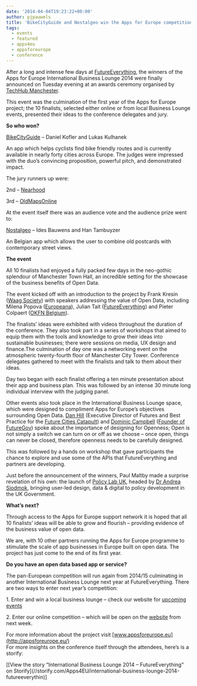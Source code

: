 ```yaml
---
date: '2014-04-04T19:23:22+00:00'
author: pjpauwels
title: 'BikeCityGuide and Nostalgeo win the Apps for Europe competition.'
tags:
  - events
  - featured
  - apps4eu
  - appsforeurope
  - conference
---
```


After a long and intense few days at [FutureEverything](http://futureeverything.org/), the winners of the Apps for Europe International Business Lounge 2014 were finally announced on Tuesday evening at an awards ceremony organised by [TechHub Manchester](http://manchester.techhub.com/).

This event was the culmination of the first year of the Apps for Europe project; the 10 finalists, selected either online or from local Business Lounge events, presented their ideas to the conference delegates and jury.

**So who won?**

[BikeCityGuide](http://www.bikecityguide.org/) – Daniel Kofler and Lukas Kulhanek

An app which helps cyclists find bike friendly routes and is currently available in nearly forty cities across Europe. The judges were impressed with the duo’s convincing proposition, powerful pitch, and demonstrated impact.

The jury runners up were:

2nd – [Nearhood](http://bornlocal.fi/)

3rd – [OldMapsOnline](http://www.oldmapsonline.org/)

At the event itself there was an audience vote and the audience prize went to:

[Nostalgeo](http://nostalgeo.com/) – Ides Bauwens and Han Tambuyzer

An Belgian app which allows the user to combine old postcards with contemporary street views.

**The event**

All 10 finalists had enjoyed a fully packed few days in the neo-gothic splendour of Manchester Town Hall, an incredible setting for the showcase of the business benefits of Open Data.

The event kicked off with an introduction to the project by Frank Kresin ([Waag Society](http://waag.org/nl)) with speakers addressing the value of Open Data, including Milena Popova ([Europeana](http://www.europeana.eu/)), Julian Tait ([FutureEverything](http://futureeverything.org/)) and Pieter Colpaert ([OKFN Belgium](http://okfn.be/)).

The finalists’ ideas were exhibited with videos throughout the duration of the conference. They also took part in a series of workshops that aimed to equip them with the tools and knowledge to grow their ideas into sustainable businesses; there were sessions on media, UX design and finance.The culmination of day one was a networking event on the atmospheric twenty-fourth floor of Manchester City Tower. Conference delegates gathered to meet with the finalists and talk to them about their ideas.

Day two began with each finalist offering a ten minute presentation about their app and business plan. This was followed by an intense 30 minute long individual interview with the judging panel.

Other events also took place in the International Business Lounge space, which were designed to compliment Apps for Europe’s objectives surrounding Open Data. [Dan Hill](https://twitter.com/cityofsound) (Executive Director of Futures and Best Practice for the [Future Cities Catapult](https://futurecities.catapult.org.uk/)) and [Dominic Campbell](https://twitter.com/dominiccampbell) ([Founder of FutureGov](http://wearefuturegov.com/)) spoke about the importance of designing for Openness; Open is not simply a switch we can turn on or off as we choose – once open, things can never be closed, therefore openness needs to be carefully designed.

This was followed by a hands on workshop that gave participants the chance to explore and use some of the APIs that FutureEverything and partners are developing.

Just before the announcement of the winners, Paul Maltby made a surprise revelation of his own: the launch of [Policy Lab UK](https://twitter.com/PolicyLabUK), headed by [Dr Andrea Siodmok](https://twitter.com/AndreaSiodmok), bringing user-led design, data &amp; digital to policy development in the UK Government.

**What’s next?**

Through access to the Apps for Europe support network it is hoped that all 10 finalists’ ideas will be able to grow and flourish – providing evidence of the business value of open data.

We are, with 10 other partners running the Apps for Europe programme to stimulate the scale of app businesses in Europe built on open data. The project has just come to the end of its first year.

**Do you have an open data based app or service?**

The pan-European competition will run again from 2014/15 culminating in another International Business Lounge next year at FutureEverything. There are two ways to enter next year’s competition:

1\. Enter and win a local business lounge – check our website for [upcoming events](http://appsforeurope.eu/open-data-events-upcoming)

2\. Enter our online competition – which will be open on the [website](http://appsforeurope.eu/) from next week.

For more information about the project visit [www.appsforeurope.eu](http://appsforeurope.eu/)  
For more insights on the conference itself through the attendees, here’s is a storify:

<div class="storify">[[View the story “International Business Lounge 2014 – FutureEverything” on Storify](//storify.com/Apps4EU/international-business-lounge-2014-futureeverythin)]</div>

